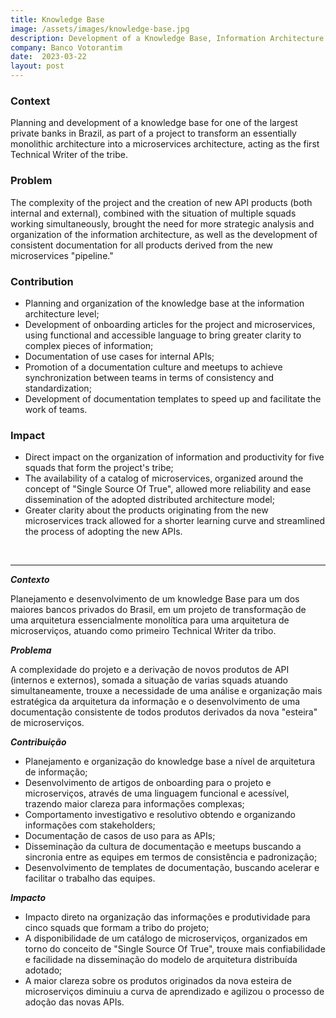 ```yaml
---
title: Knowledge Base
image: /assets/images/knowledge-base.jpg
description: Development of a Knowledge Base, Information Architecture Design.
company: Banco Votorantim
date:  2023-03-22
layout: post
---
```


### Context ###

Planning and development of a knowledge base for one of the largest private banks in Brazil, as part of a project to transform an essentially monolithic architecture into a microservices architecture, acting as the first Technical Writer of the tribe.

### Problem ###

The complexity of the project and the creation of new API products (both internal and external), combined with the situation of multiple squads working simultaneously, brought the need for more strategic analysis and organization of the information architecture, as well as the development of consistent documentation for all products derived from the new microservices "pipeline."

### Contribution ###

- Planning and organization of the knowledge base at the information architecture level;
- Development of onboarding articles for the project and microservices, using functional and accessible language to bring greater clarity to complex pieces of information;
- Documentation of use cases for internal APIs;
- Promotion of a documentation culture and meetups to achieve synchronization between teams in terms of consistency and standardization;
- Development of documentation templates to speed up and facilitate the work of teams.

### Impact ###

- Direct impact on the organization of information and productivity for five squads that form the project's tribe;
- The availability of a catalog of microservices, organized around the concept of "Single Source Of True", allowed more reliability and ease dissemination of the adopted distributed architecture model;
- Greater clarity about the products originating from the new microservices track allowed for a shorter learning curve and streamlined the process of adopting the new APIs.

<br />

***

***Contexto***

Planejamento e desenvolvimento de um knowledge Base para um dos maiores bancos privados do Brasil, em um projeto de transformação de uma arquitetura essencialmente monolítica para uma arquitetura de microserviços, atuando como primeiro Technical Writer da tribo.

***Problema***

A complexidade do projeto e a derivação de novos produtos de API (internos e externos), somada a situação de varias squads atuando simultaneamente,  trouxe a necessidade de uma análise e organização mais estratégica da arquitetura da informação e o desenvolvimento de uma documentação consistente de todos produtos derivados da nova "esteira" de microserviços.

***Contribuição***

- Planejamento e organização do knowledge base a nível de arquitetura de informação;
- Desenvolvimento de artigos de onboarding para o projeto e microserviços, através de uma linguagem funcional e acessível, trazendo maior clareza para informações complexas;
- Comportamento investigativo e resolutivo obtendo e organizando informações com stakeholders;
- Documentação de casos de uso para as APIs;
- Disseminação da cultura de documentação e meetups buscando a sincronia entre as equipes em termos de consistência e padronização;
- Desenvolvimento de templates de documentação, buscando acelerar e facilitar o trabalho das equipes.

***Impacto***

- Impacto direto na organização das informações e produtividade para cinco squads que formam a tribo do projeto;
- A disponibilidade de um catálogo de microserviços, organizados em torno do conceito de "Single Source Of True", trouxe mais confiabilidade e facilidade na disseminação do modelo de arquitetura distribuída adotado;
- A maior clareza sobre os produtos originados da nova esteira de microserviços diminuiu a curva de aprendizado e agilizou o processo de adoção das novas APIs.

<!--
<canvas id="myChart" width="400" height="200"></canvas>
<script>
var ctx = document.getElementById("myChart");
var myChart = new Chart(ctx, {
    type: 'bar',
    data: {
        labels: ["Red", "Blue", "Yellow", "Green", "Purple", "Orange"],
        datasets: [{
            label: 'Colors',
            data: [6, 5, 4, 3, 2, 1],
            backgroundColor: [
                'rgba(255, 99, 132, 0.2)',
                'rgba(54, 162, 235, 0.2)',
                'rgba(255, 206, 86, 0.2)',
                'rgba(75, 192, 192, 0.2)',
                'rgba(153, 102, 255, 0.2)',
                'rgba(255, 159, 64, 0.2)'
            ],
            borderColor: [
                'rgba(255,99,132,1)',
                'rgba(54, 162, 235, 1)',
                'rgba(255, 206, 86, 1)',
                'rgba(75, 192, 192, 1)',
                'rgba(153, 102, 255, 1)',
                'rgba(255, 159, 64, 1)'
            ],
            borderWidth: 1
        }]
    },
    options: {
        scales: {
            yAxes: [{
                ticks: {
                    beginAtZero:true
                }
            }]
        }
    }
});
</script>
-->